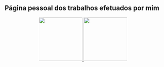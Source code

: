 ## Página pessoal dos trabalhos efetuados por mim

<div align="center" dir="auto">
  <a href="https://github.com/rauliporto">
<img height="140em"  src="https://github-readme-stats.vercel.app/api?username=rauliporto&theme=solarized-dark&show_icons=true" style="max-width: 100%;">
   <img height="140em" src="https://github-readme-stats.vercel.app/api/top-langs/?username=rauliporto&theme=solarized-dark&layout=compact" style="max-width: 100%;">
</a></div>
